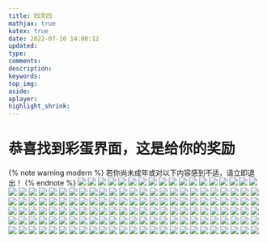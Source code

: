 ```yaml
---
title: 四灵四
mathjax: true
katex: true
date: 2022-07-16 14:00:12
updated:
type:
comments:
description:
keywords:
top_img:
aside:
aplayer:
highlight_shrink:
---
```


# 恭喜找到彩蛋界面，这是给你的奖励
{% note warning modern %}
若你尚未成年或对以下内容感到不适，请立即退出！
{% endnote %}
![](https://file.3dtuman.com/hentai/2021012722/thumb_0_425_f1ggshsx052.jpg)
![](https://file.3dtuman.com/hentai/20220623/thumb_0_425_frysovmi5am.jpg)
![](https://file.3dtuman.com/hentai/20220623/thumb_0_425_wghdn2og1da.jpg)
![](https://file.3dtuman.com/hentai/20220623/thumb_0_425_a3rxnphjzq5.jpg)
![](https://file.3dtuman.com/hentai/20220623/thumb_0_425_uaaiog2s5ht.jpg)
![](https://cdn.3dtuman.com/h/20220708/thumb_0_425_fmab5giuf03.jpg)
![](https://cdn.3dtuman.com/h/20220629/thumb_0_425_eiimfkbutyn.jpg)
![](https://cdn.3dtuman.com/h/20220621/thumb_0_425_cfwrhwpusc3.jpg)
![](https://cdn.3dtuman.com/h/20220613/thumb_0_425_p4tdjxwmq4o.jpg)
![](https://file.3dtuman.com/hentai/20220509/thumb_0_425_vkt1e504j3b.jpg)
![](https://cdn.3dtuman.com/h/20220610/thumb_0_425_ti4qwwxjitn.jpg)
![](https://file.3dtuman.com/hentai/20220509/thumb_0_425_dqk2pw0c2ro.jpg)
![](https://file.3dtuman.com/hentai/20220509/thumb_0_425_njc3kxlbvn2.jpg)
![](https://cdn.3dtuman.com/h/20220524/thumb_0_425_jglwrd4gi1s.jpg)
![](https://file.3dtuman.com/hentai/20220326/thumb_0_425_gizfyvfpm5n.jpg)
![](https://file.3dtuman.com/hentai/20220327/thumb_0_425_m0iyz4apo4b.jpg)
![](https://cdn.3dtuman.com/h/20220520/thumb_0_425_2hltq4kz5ni.jpg)
![](https://file.3dtuman.com/hentai/20220326/thumb_0_425_avq5dtfk5ws.jpg)
![](https://cdn.3dtuman.com/h/20220616/thumb_0_425_beaa3hpamv0.jpg)
![](https://cdn.3dtuman.com/h/20220419/thumb_0_425_yziahacffdo.jpg)
![](https://cdn.3dtuman.com/h/20220411/thumb_0_425_cghawvofxct.jpg)
![](https://cdn.3dtuman.com/h/20220317/thumb_0_425_hpmonparsmy.jpg)
![](https://cdn.3dtuman.com/h/20220311/thumb_0_425_b03ohcjpkom.jpg)
![](https://file.3dtuman.com/hentai/20220219/thumb_0_425_tby5r02foi1.jpg)
![](https://file.3dtuman.com/2019/0307/20190307081635539.jpg)
![](https://file.3dtuman.com/2021/0228/20210228090754894.jpg)
![](https://file.3dtuman.com/2018/0723/20180723113712426.jpg)
![](https://file.3dtuman.com/h/2019020420/thumb_222_0_sjakdkemq5z.jpg)
![](https://file.3dtuman.com/2019/1215/20191215070211953.jpg)
![](https://file.3dtuman.com/2018/0808/20180808093427759.jpg)
![](https://file.3dtuman.com/2019/0306/20190306091109871.jpg)
![](https://file.3dtuman.com/2018/0722/20180722021806489.jpg)
![](https://file.3dtuman.com/hentai/2020082003/thumb_0_425_2hof4za2e5g.jpg)
![](https://file.3dtuman.com/2019/0307/20190307103501868.jpg)
![](https://file.3dtuman.com/2019/0310/20190310102532256.jpg)
![](https://file.3dtuman.com/2018/0723/20180723120855157.jpg)
![](https://file.3dtuman.com/2018/0723/thumb_236_0_20180723121921709.jpg)
![](https://file.3dtuman.com/2018/0723/20180723122430972.jpg)
![](https://file.3dtuman.com/2019/1002/20191002043558704.jpg)
![](https://file.3dtuman.com/2018/0721/20180721115906797.jpg)
![](https://file.3dtuman.com/2018/0809/20180809101011547.jpg)
![](https://file.3dtuman.com/hentai/20220623/thumb_0_425_rgyedduygfs.jpg)
![](https://file.3dtuman.com/hentai/20220623/thumb_0_425_fmul4mqabxl.jpg)
![](https://file.3dtuman.com/hentai/20220623/thumb_0_425_a1wilsrtuer.jpg)
![](https://cdn.3dtuman.com/h/20220708/thumb_0_425_3zdf25vxlmt.jpg)
![](https://cdn.3dtuman.com/h/20220704/thumb_0_425_mphzhpzh0yb.jpg)
![](https://cdn.3dtuman.com/h/20220618/thumb_0_425_ahohz4tc4jx.jpg)
![](https://cdn.3dtuman.com/h/20220616/thumb_0_425_xixeows2icx.jpg)
![](https://cdn.3dtuman.com/h/20220614/thumb_0_425_g0ep1kg4grr.jpg)
![](https://cdn.3dtuman.com/h/20220613/thumb_0_425_bfnn1oudthy.jpg)
![](https://cdn.3dtuman.com/h/20220524/thumb_0_425_51g11x4iblp.jpg)
![](https://cdn.3dtuman.com/h/20220517/thumb_0_425_45awojeosps.jpg)
![](https://cdn.3dtuman.com/h/20220505/thumb_0_425_2hg1cimahlv.jpg)
![](https://cdn.3dtuman.com/h/20220501/thumb_0_425_lmx4rzed0gq.jpg)
![](https://cdn.3dtuman.com/h/20220426/thumb_0_425_vabdezyhszx.jpg)
![](https://cdn.3dtuman.com/h/20220426/thumb_0_425_5umm5hml3xw.jpg)
![](https://cdn.3dtuman.com/h/20220403/thumb_0_425_514wvrrfrws.jpg)
![](https://cdn.3dtuman.com/h/20220320/thumb_0_425_0014rw3gvjt.jpg)
![](https://file.3dtuman.com/hentai/20220219/thumb_0_425_vuhs2pcs12j.jpg)
![](https://cdn.3dtuman.com/h/20220206/thumb_0_425_b3svebwfb15.jpg)
![](https://cdn.3dtuman.com/h/20220129/thumb_0_425_2stodvkuii1.jpg)
![](https://cdn.3dtuman.com/h/20220129/thumb_0_425_erkjz2ooh5x.jpg)
![](https://cdn.3dtuman.com/h/20220129/thumb_0_425_341hcjl3xs4.jpg)
![](https://cdn.3dtuman.com/h/20220711/thumb_0_425_a5xgr155j3j.jpg)
![](https://cdn.3dtuman.com/h/20220711/thumb_0_425_judxu0b44yu.jpg)
![](https://file.3dtuman.com/hentai/20220623/thumb_0_425_ww4ldp105ob.jpg)
![](https://cdn.3dtuman.com/h/20220708/thumb_0_425_osk433rkzxl.jpg)
![](https://file.3dtuman.com/hentai/20220623/thumb_0_425_bthkkrmgzxk.jpg)
![](https://file.3dtuman.com/hentai/20220623/thumb_0_425_thncuknusud.jpg)
![](https://file.3dtuman.com/hentai/20220623/thumb_0_425_n44o3la3nwa.jpg)
![](https://file.3dtuman.com/hentai/20220623/thumb_0_425_qzn0bt4j0dh.jpg)
![](https://file.3dtuman.com/hentai/20220602/thumb_0_425_cv2mzldqydz.jpg)
![](https://cdn.3dtuman.com/h/20220613/thumb_0_425_10j0xr3pg4c.jpg)
![](https://file.3dtuman.com/hentai/20220509/thumb_0_425_ricsmldtsnx.jpg)
![](https://file.3dtuman.com/hentai/20220509/thumb_0_425_qbvvqt3wubh.jpg)
![](https://file.3dtuman.com/hentai/20220326/thumb_0_425_ntkfxyl4iiw.jpg)
![](https://file.3dtuman.com/hentai/20220326/thumb_0_425_aptc1uieih0.jpg)
![](https://file.3dtuman.com/hentai/20220219/thumb_0_425_orxgqhsjlte.jpg)
![](https://file.3dtuman.com/hentai/20220219/thumb_0_425_hqos1f0t254.jpg)
![](https://file.3dtuman.com/hentai/20220219/thumb_0_425_kppbrxfuuxz.jpg)
![](https://file.3dtuman.com/hentai/20220219/thumb_0_425_yqbzfxeetmw.jpg)
![](https://file.3dtuman.com/hentai/20220219/thumb_0_425_fqntutuqumh.jpg)
![](https://cdn.3dtuman.com/h/20220101/thumb_0_425_fvzgvvsx1yx.jpg)
![](https://file.3dtuman.com/hentai/20211224/thumb_0_425_tci1j52q5eo.jpg)
![](https://cdn.3dtuman.com/h/20211219/thumb_0_425_51u4qazyqde.jpg)
![](https://cdn.3dtuman.com/h/20211215/thumb_0_425_5pwkh1oylrt.jpg)
![](https://cdn.3dtuman.com/h/20220627/thumb_0_425_mnjzptu4f4h.jpg)
![](https://file.3dtuman.com/hentai/20220326/thumb_0_425_eqncmv30tfr.jpg)
![](https://file.3dtuman.com/hentai/20220326/thumb_0_425_pdeba2fqzcs.jpg)
![](https://file.3dtuman.com/hentai/20220325/thumb_0_425_4abcdzdmngo.jpg)
![](https://cdn.3dtuman.com/h/20220411/thumb_0_425_q1mdfxih3k1.jpg)
![](https://file.3dtuman.com/hentai/20210701/thumb_0_425_lclpsrmrn4i.jpg)
![](https://file.3dtuman.com/h/20210420/thumb_0_425_4l1dy4nvrry.jpg)
![](https://file.3dtuman.com/hentai/2021012818/thumb_0_425_jhd0oijg41i.jpg)
![](https://file.3dtuman.com/hentai/2021012722/thumb_0_425_sjdkrfl3oy5.jpg)
![](https://file.3dtuman.com/hentai/2021012721/thumb_0_425_rlkasj41ds3.jpg)
![](https://file.3dtuman.com/hentai/2021012723/thumb_0_425_kprwucpvufe.jpg)
![](https://file.3dtuman.com/hentai/2021012723/thumb_0_425_xdebtunhbr1.jpg)
![](https://file.3dtuman.com/hentai/2021012723/thumb_0_425_ffb1eqbu5kh.jpg)
![](https://file.3dtuman.com/hentai/2021012722/thumb_0_425_naagct44yzh.jpg)
![](https://file.3dtuman.com/hentai/2021012722/thumb_0_425_1v32oynk5se.jpg)
![](https://file.3dtuman.com/hentai/2021012721/thumb_0_425_vhvunbxjozr.jpg)
![](https://file.3dtuman.com/hentai/2021012723/thumb_0_425_fmbkcr0zpor.jpg)
![](https://file.3dtuman.com/hentai/2021012723/thumb_0_425_gpch2jhqigy.jpg)
![](https://file.3dtuman.com/hentai/2021012721/thumb_0_425_uaxtyckhqm4.jpg)
![](https://file.3dtuman.com/h/20210112/thumb_0_425_rfu1tnu1bpw.jpg)
![](https://file.3dtuman.com/h/2020120601/thumb_0_425_ehdbupxhwnu.jpg)
![](https://file.3dtuman.com/h/2020120315/thumb_0_425_z5gqhz1yfbv.jpg)
![](https://file.3dtuman.com/h/2020120315/thumb_0_425_z5gqhz1yfbv.jpg)
![](https://file.3dtuman.com/h/2020120315/thumb_0_425_z5gqhz1yfbv.jpg)
![](https://file.3dtuman.com/h/2020120315/thumb_0_425_z5gqhz1yfbv.jpg)
![](https://file.3dtuman.com/h/2020120315/thumb_0_425_z5gqhz1yfbv.jpg)
![](https://file.3dtuman.com/hentai/20210701/thumb_0_425_ptu2lemyyak.jpg)
![](https://file.3dtuman.com/h/20210415/thumb_0_425_hyojpjq0rht.jpg)
![](https://file.3dtuman.com/2021/0228/20210228015235700.jpg)
![](https://file.3dtuman.com/hentai/2021012723/thumb_0_425_qoart1gf55l.jpg)
![](https://file.3dtuman.com/hentai/2021012723/thumb_0_425_xdebtunhbr1.jpg)
![](https://file.3dtuman.com/hentai/2021012721/thumb_0_425_lj45npl3jak.jpg)
![](https://file.3dtuman.com/hentai/2021012722/thumb_0_425_dk2c4f24nm3.jpg)
![](https://file.3dtuman.com/hentai/2021012722/thumb_0_425_gxhx2mf3y2m.jpg)
![](https://file.3dtuman.com/hentai/2021012723/thumb_0_425_ffb1eqbu5kh.jpg)
![](https://file.3dtuman.com/hentai/2021012723/thumb_0_425_fcaaozyhf2w.jpg)
![](https://file.3dtuman.com/hentai/2021012723/thumb_0_425_1crycnxpexc.jpg)
![](https://file.3dtuman.com/hentai/2021012723/thumb_0_425_fmbkcr0zpor.jpg)
![](https://file.3dtuman.com/hentai/2021012721/thumb_0_425_uaxtyckhqm4.jpg)
![](https://file.3dtuman.com/h/2020110810/thumb_0_425_vntgdjdvrr2.jpg)
![](https://file.3dtuman.com/2019/0307/20190307081635539.jpg)
![](https://file.3dtuman.com/2021/0228/20210228090754894.jpg)
![](https://file.3dtuman.com/2018/0723/20180723113712426.jpg)
![](https://file.3dtuman.com/h/2019020420/thumb_222_0_sjakdkemq5z.jpg)
![](https://file.3dtuman.com/2019/1215/20191215070211953.jpg)
![](https://file.3dtuman.com/2018/0808/20180808093427759.jpg)
![](https://file.3dtuman.com/2019/0306/20190306091109871.jpg)
![](https://file.3dtuman.com/2018/0722/20180722021806489.jpg)
![](https://file.3dtuman.com/hentai/2020082003/thumb_0_425_2hof4za2e5g.jpg)
![](https://file.3dtuman.com/2019/0307/20190307103501868.jpg)
![](https://file.3dtuman.com/2019/0310/20190310102532256.jpg)
![](https://file.3dtuman.com/2018/0723/20180723120855157.jpg)
![](https://file.3dtuman.com/2018/0723/thumb_236_0_20180723121921709.jpg)
![](https://file.3dtuman.com/2018/0723/20180723122430972.jpg)
![](https://file.3dtuman.com/2019/1002/20191002043558704.jpg)
![](https://file.3dtuman.com/2018/0721/20180721115906797.jpg)
![](https://file.3dtuman.com/2018/0809/20180809101011547.jpg)